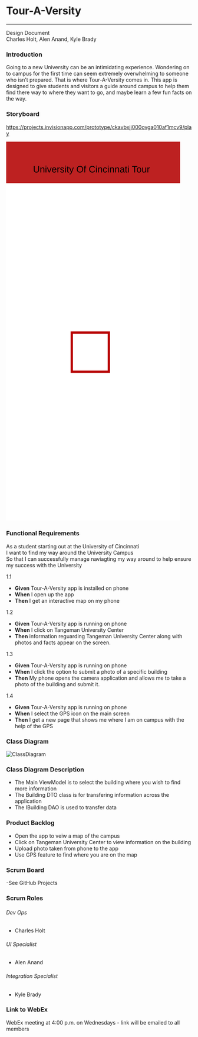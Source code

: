 # Tour-A-Versity
---
Design Document  
Charles Holt, Alen Anand, Kyle Brady

### Introduction
Going to a new University can be an intimidating experience. Wondering on to campus for the first time can seem extremely overwhelming to someone who isn’t prepared. That is where Tour-A-Versity comes in. This app is designed to give students and visitors a guide around campus to help them find there way to where they want to go, and maybe learn a few fun facts on the way.

### Storyboard

https://projects.invisionapp.com/prototype/ckavbxjj000ovga010af1mcv9/play

<img src="https://github.com/holtcl/Tour-A-Versity/blob/master/Artboard%201.svg">

### Functional Requirements

As a student starting out at the University of Cincinnati  
I want to find my way around the University Campus  
So that I can successfully manage naviagting my way around to help ensure my success with the University

1.1  
- **Given** Tour-A-Versity app is installed on phone
- **When** I open up the app
- **Then** I get an interactive map on my phone  
  
1.2  
- **Given** Tour-A-Versity app is running on phone  
- **When** I click on Tangeman University Center  
- **Then** information reguarding Tangeman University Center along with photos and facts appear on the screen.
  
1.3  
- **Given** Tour-A-Versity app is running on phone
- **When** I click the option to submit a photo of a specific building
- **Then** My phone opens the camera application and allows me to take a photo of the building and submit it.
  
1.4  
- **Given** Tour-A-Versity app is running on phone
- **When** I select the GPS icon on the main screen
- **Then** I get a new page that shows me where I am on campus with the help of the GPS

### Class Diagram
![ClassDiagram](https://user-images.githubusercontent.com/55214193/83365837-355ed880-a379-11ea-9cff-1f901489f286.png)

### Class Diagram Description

- The Main ViewModel is to select the building where you wish to find more information  
- The Building DTO class is for transfering information across the application
- The IBuilding DAO is used to transfer data 

### Product Backlog
- Open the app to veiw a map of the campus  
- Click on Tangeman University Center to view information on the building  
- Upload photo taken from phone to the app  
- Use GPS feature to find where you are on the map  


### Scrum Board
-See GitHub Projects

### Scrum Roles

###### Dev Ops 
- Charles Holt  
###### UI Specialist
- Alen Anand  
###### Integration Specialist
- Kyle Brady  


### Link to WebEx
WebEx meeting at 4:00 p.m. on Wednesdays - link will be emailed to all members
